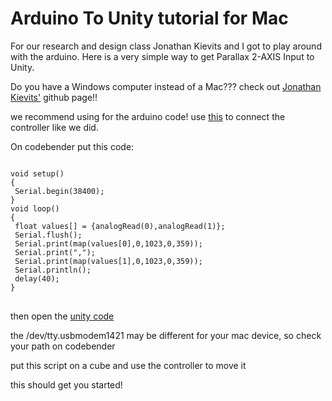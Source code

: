 # Arduino To Unity tutorial for Mac
For our research and design class Jonathan Kievits and I got to play around with the arduino. Here is a very simple way to get Parallax 2-AXIS Input to Unity.

Do you have a Windows computer instead of a Mac??? check out <a href="https://github.com/JonathanKievits/Arduino">Jonathan Kievits'</a> github page!!

we recommend using <a href="www.codebender.cc"></a> for the arduino code!
use <a href="https://youtu.be/Sfwl0_sm6Yo">this</a> to connect the controller like we did.

On codebender put this code:
<pre>
<code>
void setup()
{
 Serial.begin(38400);
}
void loop()
{
 float values[] = {analogRead(0),analogRead(1)};
 Serial.flush();
 Serial.print(map(values[0],0,1023,0,359));
 Serial.print(",");
 Serial.print(map(values[1],0,1023,0,359));
 Serial.println();
 delay(40);
}
</code>
</pre>

then open the <a href="https://github.com/danivdwerf/Arduino-Unity_tut/blob/master/Assets/Test_Script.cs">unity code</a>

the /dev/tty.usbmodem1421 may be different for your mac device, so check your path on codebender

put this script on a cube and use the controller to move it

this should get you started!
